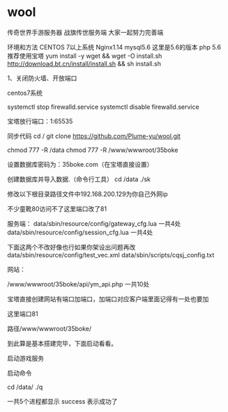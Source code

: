 # wool
 传奇世界手游服务器 战旗传世服务端 
 大家一起努力完善端
 
 环境和方法
 CENTOS 7以上系统
 Nginx1.14
 mysql5.6  这里是5.6的版本
 php 5.6
 推荐使用宝塔
 yum install -y wget && wget -O install.sh http://download.bt.cn/install/install.sh && sh install.sh
 
 1、关闭防火墙、开放端口

centos7系统

systemctl stop firewalld.service
systemctl disable firewalld.service

宝塔放行端口：1:65535

同步代码
cd /
git clone https://github.com/Plume-yu/wool.git

chmod 777 -R /data
chmod 777 -R /www/wwwroot/35boke

设置数据库密码为：35boke.com（在宝塔直接设置）

创建数据库并导入数据.（命令行工具）
cd /data
./sk

修改以下根目录路径文件中192.168.200.129为你自己外网ip

不少童靴80访问不了这里端口改了81


服务端：
data/sbin/resource/config/gateway_cfg.lua 一共4处
data/sbin/resource/config/session_cfg.lua  一共4处

下面这两个不改好像也行如果你架设出问题再改
data/sbin/resource/config/test_vec.xml
data/sbin/scripts/cqsj_config.txt

网站：

/www/wwwroot/35boke/api/ym_api.php 一共10处

宝塔直接创建网站有端口加端口，加端口对应客户端里面记得有一处也要加

这里端口81

路径/www/wwwroot/35boke/


到此算是基本搭建完毕，下面启动看看。


  
启动游戏服务

启动命令

cd /data/
./q

一共5个进程都显示 success 表示成功了 

